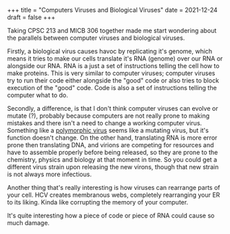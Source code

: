 +++
title = "Computers Viruses and Biological Viruses"
date = 2021-12-24
draft = false
+++

Taking CPSC 213 and MICB 306 together made me start wondering about the parallels between computer viruses and biological viruses. 

Firstly, a biological virus causes havoc by replicating it's genome, which means it tries to make our cells translate it's RNA (genome) over our RNA or alongside our RNA. RNA is a just a set of instructions telling the cell how to make proteins. This is very similar to computer viruses; computer viruses try to run their code either alongside the "good" code or also tries to block execution of the "good" code. Code is also a set of instructions telling the computer what to do. 

Secondly, a difference, is that I don't think computer viruses can evolve or mutate (?), probably because computers are not really prone to making mistakes and there isn't a need to change a working computer virus. Something like a [polymorphic virus](https://en.wikipedia.org/wiki/Polymorphic_code) seems like a mutating virus, but it's function doesn't change. On the other hand, translating RNA is more error prone then translating DNA, and virions are competing for resources and have to assemble properly before being released, so they are prone to the chemistry, physics and biology at that moment in time. So you could get a different virus strain upon releasing the new virons, though that new strain is not always more infectious. 

Another thing that's really interesting is how viruses can rearrange parts of your cell. HCV creates membranous webs, completely rearranging your ER to its liking. Kinda like corrupting the memory of your computer. 

It's quite interesting how a piece of code or piece of RNA could cause so much damage. 
